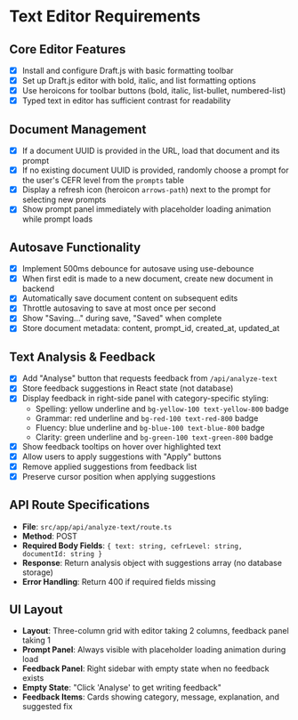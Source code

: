 # Text Editor Requirements

## Core Editor Features
- [x] Install and configure Draft.js with basic formatting toolbar
- [x] Set up Draft.js editor with bold, italic, and list formatting options
- [x] Use heroicons for toolbar buttons (bold, italic, list-bullet, numbered-list)
- [x] Typed text in editor has sufficient contrast for readability

## Document Management
- [x] If a document UUID is provided in the URL, load that document and its prompt
- [x] If no existing document UUID is provided, randomly choose a prompt for the user's CEFR level from the `prompts` table
- [x] Display a refresh icon (heroicon `arrows-path`) next to the prompt for selecting new prompts
- [x] Show prompt panel immediately with placeholder loading animation while prompt loads

## Autosave Functionality
- [x] Implement 500ms debounce for autosave using use-debounce
- [x] When first edit is made to a new document, create new document in backend
- [x] Automatically save document content on subsequent edits
- [x] Throttle autosaving to save at most once per second
- [x] Show "Saving..." during save, "Saved" when complete
- [x] Store document metadata: content, prompt_id, created_at, updated_at

## Text Analysis & Feedback
- [x] Add "Analyse" button that requests feedback from `/api/analyze-text`
- [x] Store feedback suggestions in React state (not database)
- [x] Display feedback in right-side panel with category-specific styling:
  - Spelling: yellow underline and `bg-yellow-100 text-yellow-800` badge
  - Grammar: red underline and `bg-red-100 text-red-800` badge  
  - Fluency: blue underline and `bg-blue-100 text-blue-800` badge
  - Clarity: green underline and `bg-green-100 text-green-800` badge
- [x] Show feedback tooltips on hover over highlighted text
- [x] Allow users to apply suggestions with "Apply" buttons
- [x] Remove applied suggestions from feedback list
- [x] Preserve cursor position when applying suggestions

## API Route Specifications
- **File**: `src/app/api/analyze-text/route.ts`
- **Method**: POST
- **Required Body Fields**: `{ text: string, cefrLevel: string, documentId: string }`
- **Response**: Return analysis object with suggestions array (no database storage)
- **Error Handling**: Return 400 if required fields missing

## UI Layout
- **Layout**: Three-column grid with editor taking 2 columns, feedback panel taking 1
- **Prompt Panel**: Always visible with placeholder loading animation during load
- **Feedback Panel**: Right sidebar with empty state when no feedback exists
- **Empty State**: "Click 'Analyse' to get writing feedback"
- **Feedback Items**: Cards showing category, message, explanation, and suggested fix

